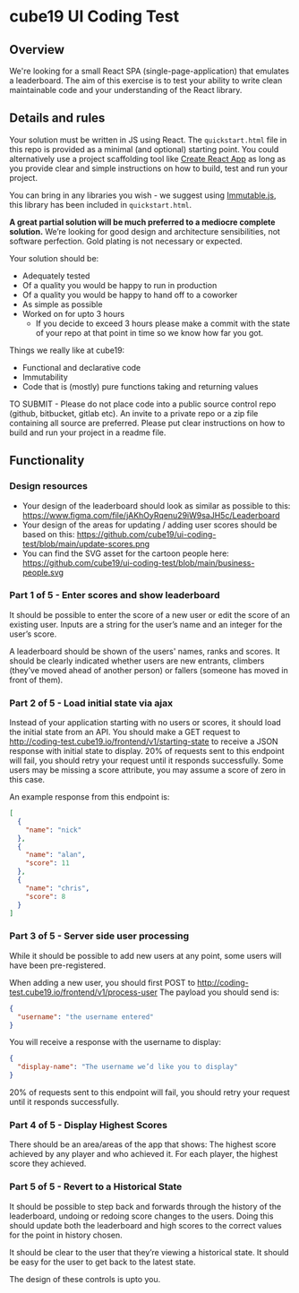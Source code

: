 # cube19 UI Coding Test

## Overview
We're looking for a small React SPA (single-page-application) that emulates a leaderboard. The aim of this exercise is to test your ability to write clean maintainable code and your understanding of the React library.

## Details and rules
Your solution must be written in JS using React. The `quickstart.html` file in this repo is provided as a minimal (and optional) starting point. You could alternatively use a project scaffolding tool like [Create React App](https://create-react-app.dev/) as long as you provide clear and simple instructions on how to build, test and run your project.

You can bring in any libraries you wish - we suggest using [Immutable.js](https://github.com/immutable-js/immutable-js), this library has been included in `quickstart.html`.

**A great partial solution will be much preferred to a mediocre complete solution.** We’re looking for good design and architecture sensibilities, not software perfection. Gold plating is not necessary or expected.

Your solution should be:
* Adequately tested
* Of a quality you would be happy to run in production
* Of a quality you would be happy to hand off to a coworker
* As simple as possible
* Worked on for upto 3 hours
  * If you decide to exceed 3 hours please make a commit with the state of your repo at that point in time so we know how far you got.

Things we really like at cube19:
* Functional and declarative code
* Immutability
* Code that is (mostly) pure functions taking and returning values

TO SUBMIT - Please do not place code into a public source control repo (github, bitbucket, gitlab etc).  An invite to a private repo or a zip file containing all source are preferred. Please put clear instructions on how to build and run your project in a readme file.

## Functionality
### Design resources
* Your design of the leaderboard should look as similar as possible to this: https://www.figma.com/file/jAKhOyRqenu29iW9saJH5c/Leaderboard
* Your design of the areas for updating / adding user scores should be based on this: https://github.com/cube19/ui-coding-test/blob/main/update-scores.png
* You can find the SVG asset for the cartoon people here: https://github.com/cube19/ui-coding-test/blob/main/business-people.svg

### Part 1 of 5 - Enter scores and show leaderboard
It should be possible to enter the score of a new user or edit the score of an existing user. Inputs are a string for the user’s name and an integer for the user’s score.

A leaderboard should be shown of the users' names, ranks and scores. It should be clearly indicated whether users are new entrants, climbers (they’ve moved ahead of another person) or fallers (someone has moved in front of them).

### Part 2 of 5 - Load initial state via ajax
Instead of your application starting with no users or scores, it should load the initial state from an API.
You should make a GET request to http://coding-test.cube19.io/frontend/v1/starting-state to receive a JSON response with initial state to display.
20% of requests sent to this endpoint will fail, you should retry your request until it responds successfully. Some users may be missing a score attribute, you may assume a score of zero in this case.

An example response from this endpoint is:

```json
[
  {
    "name": "nick"
  },
  {
    "name": "alan",
    "score": 11
  },
  {
    "name": "chris",
    "score": 8
  }
]
```

### Part 3 of 5 - Server side user processing
While it should be possible to add new users at any point, some users will have been pre-registered.

When adding a new user, you should first POST to http://coding-test.cube19.io/frontend/v1/process-user
The payload you should send is:
```json
{
  "username": "the username entered"
}
```

You will receive a response with the username to display: 
```json
{
  "display-name": "The username we’d like you to display"
}
```

20% of requests sent to this endpoint will fail, you should retry your request until it responds successfully.

### Part 4 of 5 - Display Highest Scores

There should be an area/areas of the app that shows:
The highest score achieved by any player and who achieved it.
For each player, the highest score they achieved.

### Part 5 of 5 - Revert to a Historical State

It should be possible to step back and forwards through the history of the leaderboard, undoing or redoing score changes to the users. Doing this should update both the leaderboard and high scores to the correct values for the point in history chosen.

It should be clear to the user that they’re viewing a historical state.
It should be easy for the user to get back to the latest state.

The design of these controls is upto you.

